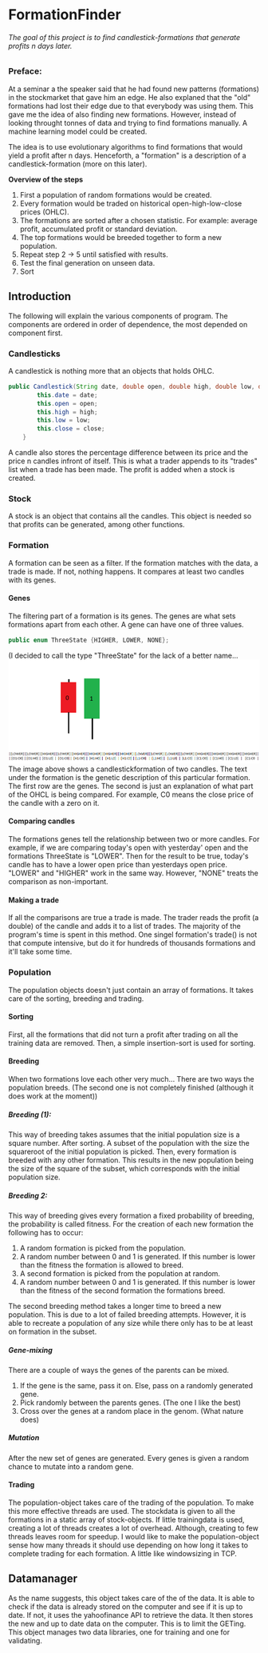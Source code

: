 # FormationFinder

###### The goal of this project is to find candlestick-formations that generate profits n days later.

### Preface:
At a seminar a the speaker said that he had found new patterns (formations) in the stockmarket that gave him an edge. He also explaned that the "old" formations had lost their edge due to that everybody was using them. This gave me the idea of also finding new formations. However, instead of looking throught tonnes of data and trying to find formations manually. A machine learning model could be created.

The idea is to use evolutionary algorithms to find formations that would yield a profit after n days. Henceforth, a "formation" is a description of a candlestick-formation (more on this later).

**Overview of the steps**
1) First a population of random formations would be created.
2) Every formation would be traded on historical open-high-low-close prices (OHLC).
3) The formations are sorted after a chosen statistic. For example: average profit, accumulated profit or standard deviation.
4) The top formations would be breeded together to form a new population.
5) Repeat step 2 -> 5 until satisfied with results.
6) Test the final generation on unseen data.
7) Sort

## Introduction
The following will explain the various components of program. The components are ordered in order of dependence, the most depended on component first.
### Candlesticks
A candlestick is nothing more that an objects that holds OHLC.
```Java
public Candlestick(String date, double open, double high, double low, double close) {
		this.date = date;
		this.open = open;
		this.high = high;
		this.low = low;
		this.close = close;
	}
```
A candle also stores the percentage difference between its price and the price n candles infront of itself. This is what a trader appends to its "trades" list when a trade has been made. The profit is added when a stock is created.

### Stock
A stock is an object that contains all the candles. This object is needed so that profits can be generated, among other functions.

### Formation
A formation can be seen as a filter. If the formation matches with the data, a trade is made. If not, nothing happens. It compares at least two candles with its genes.
#### Genes
The filtering part of a formation is its genes. The genes are what sets formations apart from each other. A gene can have one of three values. 
```Java
public enum ThreeState {HIGHER, LOWER, NONE};
```
(I decided to call the type "ThreeState" for the lack of a better name...
![Illustration of genes](GenesIllustration.png?raw=true "Illustration of genes")
The image above shows a candlestickformation of two candles. The text under the formation is the genetic description of this particular formation. The first row are the genes. The second is just an explanation of what part of the OHCL is being compared. For example, C0 means the close price of the candle with a zero on it.
#### Comparing candles
The formations genes tell the relationship between two or more candles. For example, if we are comparing today's open with yesterday' open and the formations ThreeState is "LOWER". Then for the result to be true, today's candle has to have a lower open price than yesterdays open price. "LOWER" and "HIGHER" work in the same way. However, "NONE" treats the comparison as non-important.

#### Making a trade
If all the comparisons are true a trade is made. The trader reads the profit (a double) of the candle and adds it to a list of trades.
The majority of the program's time is spent in this method. One singel formation's trade() is not that compute intensive, but do it for hundreds of thousands formations and it'll take some time.

### Population
The population objects doesn't just contain an array of formations. It takes care of the sorting, breeding and trading.
#### Sorting
First, all the formations that did not turn a profit after trading on all the training data are removed. Then, a simple insertion-sort is used for sorting. 
#### Breeding
When two formations love each other very much... There are two ways the population breeds. (The second one is not completely finished (although it does work at the moment))
##### Breeding (1):
This way of breeding takes assumes that the initial population size is a square number. After sorting. A subset of the population with the size the squareroot of the initial population is picked. Then, every formation is breeded with any other formation. This results in the new population being the size of the square of the subset, which corresponds with the initial population size.
##### Breeding 2:
This way of breeding gives every formation a fixed probability of breeding, the probability is called fitness. For the creation of each new formation the following has to occur:
1) A random formation is picked from the population. 
2) A random number between 0 and 1 is generated. If this number is lower than the fitness the formation is allowed to breed.
3) A second formation is picked from the population at random.
4) A random number between 0 and 1 is generated. If this number is lower than the fitness of the second formation the formations breed.

The second breeding method takes a longer time to breed a new population. This is due to a lot of failed breeding attempts. However, it is able to recreate a population of any size while there only has to be at least on formation in the subset.

##### Gene-mixing
There are a couple of ways the genes of the parents can be mixed. 
1) If the gene is the same, pass it on. Else, pass on a randomly generated gene.
2) Pick randomly between the parents genes. (The one I like the best)
3) Cross over the genes at a random place in the genom. (What nature does)
##### Mutation
After the new set of genes are generated. Every genes is given a random chance to mutate into a random gene.

#### Trading
The population-object takes care of the trading of the population. To make this more effective threads are used. The stockdata is given to all the formations in a static array of stock-objects. If little trainingdata is used, creating a lot of threads creates a lot of overhead. Although, creating to few threads leaves room for speedup. I would like to make the population-object sense how many threads it should use depending on how long it takes to complete trading for each formation. A little like windowsizing in TCP.

## Datamanager
As the name suggests, this object takes care of the of the data. It is able to check if the data is already stored on the computer and see if it is up to date. If not, it uses the yahoofinance API to retrieve the data. It then stores the new and up to date data on the computer. This is to limit the GETing. This object manages two data libraries, one for training and one for validating.
